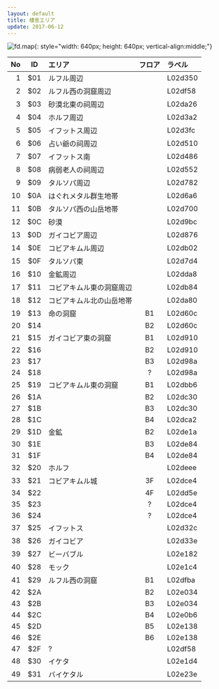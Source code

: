 ```yaml
---
layout: default
title: 棲息エリア
update: 2017-06-12
---
```


![fd.map](https://drive.google.com/uc?export=view&id=0B-YHzIYC8HPdRTlvREljZXdocHM){: style="width: 640px; height: 640px; vertical-align:middle;"}

| No | ID  | エリア | フロア | ラベル |
|---:|:---:|:-------|:------:|:-------|
|  1 | $01 | ルフル周辺 |  | L02d350 |
|  2 | $02 | ルフル西の洞窟周辺 |  | L02df58 |
|  3 | $03 | 砂漠北東の祠周辺 |  | L02da26 |
|  4 | $04 | ホルフ周辺 |  | L02d3a2 |
|  5 | $05 | イフットス周辺 |  | L02d3fc |
|  6 | $06 | 占い爺の祠周辺 |  | L02d510 |
|  7 | $07 | イフットス南 |  | L02d486 |
|  8 | $08 | 病弱老人の祠周辺 |  | L02d552 |
|  9 | $09 | タルソパ周辺 |  | L02d782 |
| 10 | $0A | はぐれメタル群生地帯 |  | L02d6a6 |
| 11 | $0B | タルソパ西の山岳地帯 |  | L02d700 |
| 12 | $0C | 砂漠 |  | L02d9bc |
| 13 | $0D | ガイコビア周辺 |  | L02d876 |
| 14 | $0E | コビアキムル周辺 |  | L02db02 |
| 15 | $0F | タルソパ東 |  | L02d7d4 |
| 16 | $10 | 金鉱周辺 |  | L02dda8 |
| 17 | $11 | コビアキムル東の洞窟周辺 |  | L02db84 |
| 18 | $12 | コビアキムル北の山岳地帯 |  | L02da80 |
| 19 | $13 | 命の洞窟 | B1 | L02d60c |
| 20 | $14 |  | B2 | L02d60c |
| 21 | $15 | ガイコビア東の洞窟 | B1 | L02d910 |
| 22 | $16 |  | B2 | L02d910 |
| 23 | $17 |  | B3 | L02d98a |
| 24 | $18 |  | ? | L02d98a |
| 25 | $19 | コビアキムル東の洞窟 | B1 | L02dbb6 |
| 26 | $1A |  | B2 | L02dc30 |
| 27 | $1B |  | B3 | L02dc30 |
| 28 | $1C |  | B4 | L02dca2 |
| 29 | $1D | 金鉱 | B2 | L02de1a |
| 30 | $1E |  | B3 | L02de84 |
| 31 | $1F |  | B4 | L02de84 |
| 32 | $20 | ホルフ |  | L02deee |
| 33 | $21 | コビアキムル城 | 3F | L02dce4 |
| 34 | $22 |  | 4F | L02dd5e |
| 35 | $23 |  | ? | L02dce4 |
| 36 | $24 |  | ? | L02dce4 |
| 37 | $25 | イフットス |  | L02d32c |
| 38 | $26 | ガイコビア |  | L02d33e |
| 39 | $27 | ビーバブル |  | L02e182 |
| 40 | $28 | モック |  | L02e1c4 |
| 41 | $29 | ルフル西の洞窟 | B1 | L02dfba |
| 42 | $2A |  | B2 | L02e034 |
| 43 | $2B |  | B3 | L02e034 |
| 44 | $2C |  | B4 | L02e0b6 |
| 45 | $2D |  | B5 | L02e138 |
| 46 | $2E |  | B6 | L02e138 |
| 47 | $2F | ? |  | L02df58 |
| 48 | $30 | イケタ |  | L02e1d4 |
| 49 | $31 | バイケタル |  | L02e23e |
